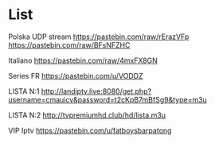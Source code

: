 # List
Polska UDP stream
https://pastebin.com/raw/rErazVFp
https://pastebin.com/raw/BFsNFZHC

Italiano
https://pastebin.com/raw/4mxFX8GN

Series FR
https://pastebin.com/u/VODDZ

LISTA N:1
http://landiptv.live:8080/get.php?username=cmauicv&password=t2cKpB7mBfSg9&type=m3u
 
LISTA N:2
http://tvpremiumhd.club/hd/lista.m3u

VIP Iptv
https://pastebin.com/u/fatboysbarpatong
